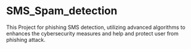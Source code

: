 # SMS_Spam_detection
This Project for phishing SMS detection, utilizing advanced algorithms to enhances the cybersecurity measures and help and protect user from phishing attack.

